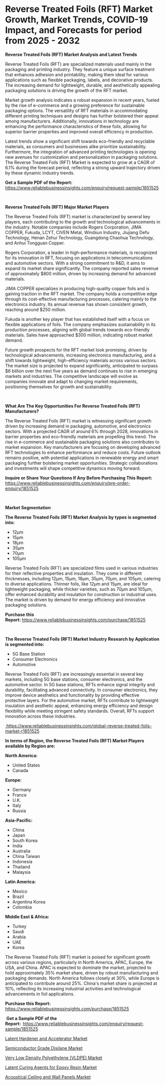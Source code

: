 <p><h1>Reverse Treated Foils (RFT) Market Growth, Market Trends, COVID-19 Impact, and Forecasts for period from 2025 - 2032</h1></p><p><strong>Reverse Treated Foils (RFT) Market Analysis and Latest Trends</strong></p>
<p><p>Reverse Treated Foils (RFT) are specialized materials used mainly in the packaging and printing industry. They feature a unique surface treatment that enhances adhesion and printability, making them ideal for various applications such as flexible packaging, labels, and decorative products. The increasing demand for lightweight, durable, and aesthetically appealing packaging solutions is driving the growth of the RFT market.</p><p>Market growth analysis indicates a robust expansion in recent years, fueled by the rise of e-commerce and a growing preference for sustainable packaging options. The versatility of RFT materials in accommodating different printing techniques and designs has further bolstered their appeal among manufacturers. Additionally, innovations in technology are enhancing the performance characteristics of these foils, allowing for superior barrier properties and improved overall efficiency in production.</p><p>Latest trends show a significant shift towards eco-friendly and recyclable materials, as consumers and businesses alike prioritize sustainability. Furthermore, the integration of advanced printing technologies is opening new avenues for customization and personalization in packaging solutions. The Reverse Treated Foils (RFT) Market is expected to grow at a CAGR of 6.1% during the forecast period, reflecting a strong upward trajectory driven by these dynamic industry trends.</p></p>
<p><strong>Get a Sample PDF of the Report:&nbsp;</strong> <a href="https://www.reliablebusinessinsights.com/enquiry/request-sample/1851525?utm_campaign=117&utm_medium=2&utm_source=Github&utm_content=ia&utm_term=03022025&utm_id=reverse-treated-foils-rft">https://www.reliablebusinessinsights.com/enquiry/request-sample/1851525</a></p>
<p>&nbsp;</p>
<p><strong>Reverse Treated Foils (RFT) Major Market Players</strong></p>
<p><p>The Reverse Treated Foils (RFT) market is characterized by several key players, each contributing to the growth and technological advancements in the industry. Notable companies include Rogers Corporation, JIMA COPPER, Fukuda, LCYT, CIVEN Metal, Windsun Industry, Jiujiang Defu Technology, Henan Zehui Technology, Guangdong Chaohua Technology, and Anhui Tongguan Copper.</p><p>Rogers Corporation, a leader in high-performance materials, is recognized for its innovation in RFT, focusing on applications in telecommunications and automotive sectors. With a strong commitment to R&D, it aims to expand its market share significantly. The company reported sales revenue of approximately $800 million, driven by increasing demand for advanced materials.</p><p>JIMA COPPER specializes in producing high-quality copper foils and is gaining traction in the RFT market. The company holds a competitive edge through its cost-effective manufacturing processes, catering mainly to the electronics industry. Its annual revenue has shown consistent growth, reaching around $250 million.</p><p>Fukuda is another key player that has established itself with a focus on flexible applications of foils. The company emphasizes sustainability in its production processes, aligning with global trends towards eco-friendly materials. Sales have approached $300 million, indicating robust market demand.</p><p>Future growth prospects for the RFT market look promising, driven by technological advancements, increasing electronics manufacturing, and a shift towards lightweight, high-efficiency materials across various sectors. The market size is projected to expand significantly, anticipated to surpass $6 billion over the next five years as demand continues to rise in emerging markets and industries. The competitive landscape will evolve as companies innovate and adapt to changing market requirements, positioning themselves for growth and sustainability.</p></p>
<p>&nbsp;</p>
<p><strong>What Are The Key Opportunities For Reverse Treated Foils (RFT) Manufacturers?</strong></p>
<p><p>The Reverse Treated Foils (RFT) market is witnessing significant growth driven by increasing demand in packaging, automotive, and electronics sectors. With a projected CAGR of around 6% through 2028, innovations in barrier properties and eco-friendly materials are propelling this trend. The rise in e-commerce and sustainable packaging solutions also contributes to market expansion. Key manufacturers are focusing on developing advanced RFT technologies to enhance performance and reduce costs. Future outlook remains positive, with potential applications in renewable energy and smart packaging further bolstering market opportunities. Strategic collaborations and investments will shape competitive dynamics moving forward.</p></p>
<p><strong>Inquire or Share Your Questions If Any Before Purchasing This Report:</strong> <a href="https://www.reliablebusinessinsights.com/enquiry/pre-order-enquiry/1851525?utm_campaign=117&utm_medium=2&utm_source=Github&utm_content=ia&utm_term=03022025&utm_id=reverse-treated-foils-rft">https://www.reliablebusinessinsights.com/enquiry/pre-order-enquiry/1851525</a></p>
<p>&nbsp;</p>
<p><strong>Market Segmentation</strong></p>
<p><strong>The Reverse Treated Foils (RFT) Market Analysis by types is segmented into:</strong></p>
<p><ul><li>12μm</li><li>15μm</li><li>18μm</li><li>35μm</li><li>70μm</li><li>105μm</li></ul></p>
<p><p>Reverse Treated Foils (RFT) are specialized films used in various industries for their reflective properties and insulation. They come in different thicknesses, including 12μm, 15μm, 18μm, 35μm, 70μm, and 105μm, catering to diverse applications. Thinner foils, like 12μm and 15μm, are ideal for lightweight packaging, while thicker varieties, such as 70μm and 105μm, offer enhanced durability and insulation for construction or industrial uses. The market is driven by demand for energy efficiency and innovative packaging solutions.</p></p>
<p><strong>Purchase this Report:&nbsp;</strong><a href="https://www.reliablebusinessinsights.com/purchase/1851525?utm_campaign=117&utm_medium=2&utm_source=Github&utm_content=ia&utm_term=03022025&utm_id=reverse-treated-foils-rft">https://www.reliablebusinessinsights.com/purchase/1851525</a></p>
<p>&nbsp;</p>
<p><strong>The Reverse Treated Foils (RFT) Market Industry Research by Application is segmented into:</strong></p>
<p><ul><li>5G Base Station</li><li>Consumer Electronics</li><li>Automotive</li></ul></p>
<p><p>Reverse Treated Foils (RFT) are increasingly essential in several key markets, including 5G base stations, consumer electronics, and the automotive sector. In 5G base stations, RFTs enhance signal integrity and durability, facilitating advanced connectivity. In consumer electronics, they improve device aesthetics and functionality by providing effective protective layers. For the automotive market, RFTs contribute to lightweight insulation and aesthetic appeal, enhancing energy efficiency and design flexibility while meeting stringent safety standards. Overall, RFTs support innovation across these industries.</p></p>
<p><a href="https://www.reliablebusinessinsights.com/global-reverse-treated-foils-market-r1851525?utm_campaign=117&utm_medium=2&utm_source=Github&utm_content=ia&utm_term=03022025&utm_id=reverse-treated-foils-rft">&nbsp;https://www.reliablebusinessinsights.com/global-reverse-treated-foils-market-r1851525</a></p>
<p><strong>In terms of Region, the Reverse Treated Foils (RFT) Market Players available by Region are:</strong></p>
<p>
    <p> <strong> North America: </strong>
        <ul>
            <li>United States</li>
            <li>Canada</li>
        </ul>
        </p> 
    <p> <strong> Europe: </strong>
        <ul>
            <li>Germany</li>
            <li>France</li>
            <li>U.K.</li>
            <li>Italy</li>
            <li>Russia</li>
        </ul>
        </p> 
    <p> <strong> Asia-Pacific: </strong>
        <ul>
            <li>China</li>
            <li>Japan</li>
            <li>South Korea</li>
            <li>India</li>
            <li>Australia</li>
            <li>China Taiwan</li>
            <li>Indonesia</li>
            <li>Thailand</li>
            <li>Malaysia</li>
        </ul>
        </p> 
    <p> <strong> Latin America: </strong>
        <ul>
            <li>Mexico</li>
            <li>Brazil</li>
            <li>Argentina Korea</li>
            <li>Colombia</li>
        </ul>
        </p> 
    <p> <strong> Middle East & Africa: </strong>
        <ul>
            <li>Turkey</li>
            <li>Saudi</li>
            <li>Arabia</li>
            <li>UAE</li>
            <li>Korea</li>
        </ul>
    </p>
    </p>
<p><p>The Reverse Treated Foils (RFT) market is poised for significant growth across various regions, particularly in North America, APAC, Europe, the USA, and China. APAC is expected to dominate the market, projected to hold approximately 35% market share, driven by robust manufacturing and packaging demands. North America follows closely at 30%, while Europe is anticipated to contribute around 25%. China's market share is projected at 10%, reflecting its increasing industrial activities and technological advancements in foil applications.</p></p>
<p><strong>Purchase this Report: </strong><a href="https://www.reliablebusinessinsights.com/purchase/1851525?utm_campaign=117&utm_medium=2&utm_source=Github&utm_content=ia&utm_term=03022025&utm_id=reverse-treated-foils-rft">https://www.reliablebusinessinsights.com/purchase/1851525</a></p>
<p>&nbsp;<strong>Get a Sample PDF of the Report:&nbsp;&nbsp;</strong><a href="https://www.reliablebusinessinsights.com/enquiry/request-sample/1851525?utm_campaign=117&utm_medium=2&utm_source=Github&utm_content=ia&utm_term=03022025&utm_id=reverse-treated-foils-rft">https://www.reliablebusinessinsights.com/enquiry/request-sample/1851525</a></p>
<p><strong></strong></p>
<p><p><a href="https://github.com/chongseney974/Market-Research-Report-List-1/blob/main/latent-hardener-and-accelerator-market.md?utm_campaign=117&utm_medium=2&utm_source=Github&utm_content=ia&utm_term=03022025&utm_id=reverse-treated-foils-rft">Latent Hardener and Accelerator Market</a></p><p><a href="https://github.com/nathaliehurles7142/Market-Research-Report-List-1/blob/main/semiconductor-grade-disilane-market.md?utm_campaign=117&utm_medium=2&utm_source=Github&utm_content=ia&utm_term=03022025&utm_id=reverse-treated-foils-rft">Semiconductor Grade Disilane Market</a></p><p><a href="https://github.com/hedbomkrahe/Market-Research-Report-List-1/blob/main/very-low-density-polyethylene-vldpe-market.md?utm_campaign=117&utm_medium=2&utm_source=Github&utm_content=ia&utm_term=03022025&utm_id=reverse-treated-foils-rft">Very Low Density Polyethylene (VLDPE) Market</a></p><p><a href="https://github.com/rosalinebhakta48/Market-Research-Report-List-1/blob/main/latent-curing-agents-for-epoxy-resin-market.md?utm_campaign=117&utm_medium=2&utm_source=Github&utm_content=ia&utm_term=03022025&utm_id=reverse-treated-foils-rft">Latent Curing Agents for Epoxy Resin Market</a></p><p><a href="https://github.com/lateshab69/Market-Research-Report-List-1/blob/main/acoustical-ceiling-and-wall-panels-market.md?utm_campaign=117&utm_medium=2&utm_source=Github&utm_content=ia&utm_term=03022025&utm_id=reverse-treated-foils-rft">Acoustical Ceiling and Wall Panels Market</a></p></p>